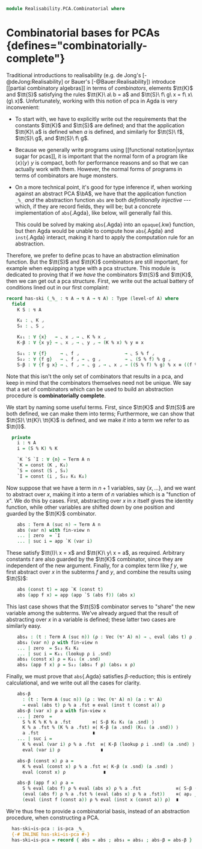 <!--
```agda
open import 1Lab.Prelude

open import Data.Partial.Total
open import Data.Partial.Base
open import Data.Fin.Base hiding (_<_ ; _≤_)
open import Data.Vec.Base

open import Realisability.PCA
```
-->

```agda
module Realisability.PCA.Combinatorial where
```

# Combinatorial bases for PCAs {defines="combinatorially-complete"}

<!--
```agda
private variable
  ℓ : Level
  A : Type ℓ
  n : Nat
```
-->

Traditional introductions to realisability (e.g. de Jong's
[-@deJong:Realisability] or Bauer's [-@Bauer:Realisability]) introduce
[[partial combinatory algebras]] in terms of *combinators*, elements
$\tt{K}$ and $\tt{S}$ satisfying the rules $\tt{K}\ a\ b = a$ and
$\tt{S}\ f\ g\ x = f\ x\ (g\ x)$. Unfortunately, working with this
notion of pca in Agda is very inconvenient:

* To start with, we have to explicitly write out the requirements
  that the constants $\tt{K}$ and $\tt{S}$ are defined; and that the
  application $\tt{K}\ a$ is defined when $a$ is defined, and similarly
  for $\tt{S}\ f$, $\tt{S}\ g$, and $\tt{S}\ f\ g$.

* Because we generally write programs using [[functional
  notation|syntax sugar for pcas]], it is important that the normal form
  of a program like $\langle x \rangle \langle y \rangle\ y$
  is compact, both for performance reasons and so that we can actually
  work with them. However, the normal forms of programs in terms of
  combinators are huge monsters.

* On a more technical point, it's good for type inference if, when
  working against an abstract PCA $\bA$, we have that the application
  function `_%_` *and* the abstraction function `abs` are both
  *definitionally injective* --- which, if they are record fields, they
  will be; but a concrete implementation of `abs`{.Agda}, like below,
  will generally fail this.

  This could be solved by making `abs`{.Agda} into an `opaque`{.kw}
  function, but then Agda would be unable to compute how `abs`{.Agda}
  and `inst`{.Agda} interact, making it hard to apply the computation
  rule for an abstraction.

Therefore, we prefer to define pcas to have an abstraction elimination
function. But the $\tt{S}$ and $\tt{K}$ combinators are still important,
for example when equipping a type with a pca structure. This module is
dedicated to proving that if we *have* the combinators $\tt{S}$ and
$\tt{K}$, then we can get out a pca structure. First, we write out the
actual battery of conditions lined out in our first complaint:

```agda
record has-ski (_%_ : ↯ A → ↯ A → ↯ A) : Type (level-of A) where
  field
    K S : ↯ A

    K↓ : ⌞ K ⌟
    S↓ : ⌞ S ⌟

    K↓₁ : ∀ {x}   → ⌞ x ⌟ → ⌞ K % x ⌟
    K-β : ∀ {x y} → ⌞ x ⌟ → ⌞ y ⌟ → (K % x) % y ≡ x

    S↓₁ : ∀ {f}     → ⌞ f ⌟                 → ⌞ S % f ⌟
    S↓₂ : ∀ {f g}   → ⌞ f ⌟ → ⌞ g ⌟         → ⌞ (S % f) % g ⌟
    S-β : ∀ {f g x} → ⌞ f ⌟ → ⌞ g ⌟ → ⌞ x ⌟ → ((S % f) % g) % x ≡ ((f % x) % (g % x))
```

Note that this isn't the only set of combinators that results in a pca,
and keep in mind that the combinators themselves need not be unique. We
say that a set of combinators which can be used to build an abstraction
procedure is **combinatorially complete**.

<!--
```agda
module _ {A : Type ℓ} {_%_ : ↯ A → ↯ A → ↯ A} (pca : has-ski _%_) (let infixl 8 _%_; _%_ = _%_) where
  open has-ski pca
  open eval _%_
```
-->

We start by naming some useful terms. First, since $\tt{K}$ and $\tt{S}$
are both defined, we can make them into terms; Furthermore, we can show
that $\tt{S}\ \tt{K}\ \tt{K}$ is defined, and we make *it* into a term
we refer to as $\tt{I}$.

```agda
  private
    i : ↯ A
    i = (S % K) % K

    `K `S `I : ∀ {n} → Term A n
    `K = const (K , K↓)
    `S = const (S , S↓)
    `I = const (i , S↓₂ K↓ K↓)
```

Now suppose that we have a term in $n + 1$ variables, say $\{x, ...\}$,
and we want to abstract over $x$, making it into a term of $n$ variables
which is a "function of $x$". We do this by cases. First, abstracting
over $x$ in $x$ itself gives the identity function, while other
variables are shifted down by one position and guarded by the $\tt{K}$
combinator.

```agda
    abs : Term A (suc n) → Term A n
    abs (var n) with fin-view n
    ... | zero  = `I
    ... | suc i = app `K (var i)
```

These satisfy $\tt{I}\ x = x$ and $\tt{K}\ y\ x = a$, as required.
Arbitrary constants $t$ are also guarded by the $\tt{K}$ combinator,
since they are independent of the new argument. Finally, for a complex
term like $f\ y$, we first abstract over $x$ in the subterms $f$ and
$y$, and combine the results using $\tt{S}$:

```agda
    abs (const t) = app `K (const t)
    abs (app f x) = app (app `S (abs f)) (abs x)
```

This last case shows that the $\tt{S}$ combinator serves to "share" the
new variable among the subterms. We've already argued that the result of
abstracting over $x$ in a variable is defined; these latter two cases
are similarly easy.

```agda
    abs↓ : (t : Term A (suc n)) (ρ : Vec (↯⁺ A) n) → ⌞ eval (abs t) ρ ⌟
    abs↓ (var n) ρ with fin-view n
    ... | zero  = S↓₂ K↓ K↓
    ... | suc i = K↓₁ (lookup ρ i .snd)
    abs↓ (const x) ρ = K↓₁ (x .snd)
    abs↓ (app f x) ρ = S↓₂ (abs↓ f ρ) (abs↓ x ρ)
```

Finally, we must prove that `abs`{.Agda} satisfies $\beta$-reduction;
this is entirely calculational, and we write out all the cases for
clarity.

```agda
    abs-β
      : (t : Term A (suc n)) (ρ : Vec (↯⁺ A) n) (a : ↯⁺ A)
      → eval (abs t) ρ % a .fst ≡ eval (inst t (const a)) ρ
    abs-β (var x) ρ a with fin-view x
    ... | zero  =
      S % K % K % a .fst        ≡⟨ S-β K↓ K↓ (a .snd) ⟩
      K % a .fst % (K % a .fst) ≡⟨ K-β (a .snd) (K↓₁ (a .snd)) ⟩
      a .fst                    ∎
    ... | suc i =
      K % eval (var i) ρ % a .fst  ≡⟨ K-β (lookup ρ i .snd) (a .snd) ⟩
      eval (var i) ρ               ∎

    abs-β (const x) ρ a =
      K % eval (const x) ρ % a .fst ≡⟨ K-β (x .snd) (a .snd) ⟩
      eval (const x) ρ              ∎

    abs-β (app f x) ρ a =
      S % eval (abs f) ρ % eval (abs x) ρ % a .fst             ≡⟨ S-β (abs↓ f ρ) (abs↓ x ρ) (a .snd) ⟩
      (eval (abs f) ρ % a .fst % (eval (abs x) ρ % a .fst))    ≡⟨ ap₂ _%_ (abs-β f ρ a) (abs-β x ρ a) ⟩
      (eval (inst f (const a)) ρ % eval (inst x (const a)) ρ)  ∎
```

We're thus free to provide a combinatorial basis, instead of an
abstraction procedure, when constructing a PCA.

```agda
  has-ski→is-pca : is-pca _%_
  {-# INLINE has-ski→is-pca #-}
  has-ski→is-pca = record { abs = abs ; abs↓ = abs↓ ; abs-β = abs-β }
```
